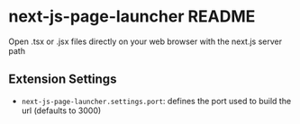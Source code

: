 # next-js-page-launcher README

Open .tsx or .jsx files directly on your web browser with the next.js server path

## Extension Settings

* `next-js-page-launcher.settings.port`: defines the port used to build the url (defaults to 3000)